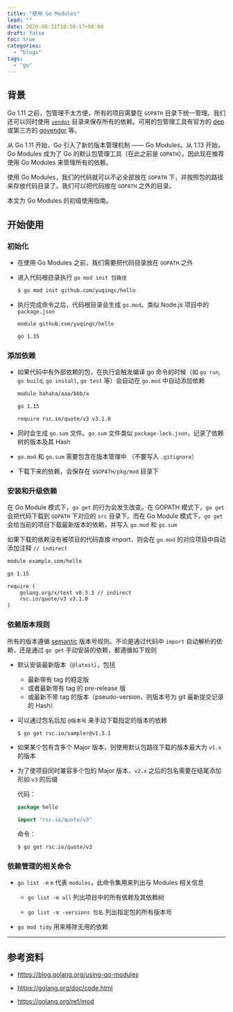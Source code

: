 ```yaml
---
title: "使用 Go Modules"
lead: ""
date: 2020-08-31T10:50:17+08:00
draft: false
toc: true
categories:
  - "blogs"
tags:
  - "go"
---
```


## 背景

Go 1.11 之前，包管理不太方便，所有的项目需要在 `GOPATH` 目录下统一管理。我们还可以同时使用 [`vendor`](https://golang.org/cmd/go/#hdr-Vendor_Directories) 目录来保存所有的依赖。可用的包管理工具有官方的 [dep](https://github.com/golang/dep) 或第三方的 [govendor](https://github.com/kardianos/govendor) 等。

从 Go 1.11 开始，Go 引入了新的版本管理机制 —— Go Modules。从 1.13 开始，Go Modules 成为了 Go 的默认包管理工具（在此之前是 `GOPATH`）。因此现在推荐使用 Go Modules 来管理所有的依赖。

使用 Go Modules，我们的代码就可以不必全部放在 `GOPATH` 下，并按照包的路径来存放代码目录了。我们可以把代码放在 `GOPATH` 之外的目录。

本文为 Go Modules 的初级使用指南。

## 开始使用

### 初始化

- 在使用 Go Modules 之前，我们需要把代码目录放在 `GOPATH` 之外

- 进入代码根目录执行 `go mod init 包路径`

  ```txt
  $ go mod init github.com/yuqingc/hello
  ```

- 执行完成命令之后，代码根目录会生成 `go.mod`。类似 Node.js 项目中的 `package.json`

  ```txt
  module github.com/yuqingc/hello

  go 1.15
  ```

### 添加依赖

- 如果代码中有外部依赖的包，在执行会触发编译 go 命令的时候（如 `go run`, `go build`, `go install`, `go test` 等）会自动在 `go.mod` 中自动添加依赖

  ```txt {hl_lines=["5"]}
  module hahaha/aaa/bbb/a

  go 1.15

  require rsc.io/quote/v3 v3.1.0
  ```

- 同时会生成 `go.sum` 文件。`go.sum` 文件类似 `package-lock.json`，记录了依赖树的版本及其 Hash

- `go.mod` 和 `go.sum` 需要包含在版本管理中 （不要写入 `.gitignore`）

- 下载下来的依赖，会保存在 `$GOPATH/pkg/mod` 目录下

### 安装和升级依赖

在 Go Module 模式下，`go get` 的行为会发生改变。在 GOPATH 模式下，`go get` 会把代码下载到 `GOPATH` 下对应的 `src` 目录下。而在 Go Module 模式下，`go get` 会给当前的项目下载最新版本的依赖，并写入 `go.mod` 和 `go.sum`

如果下载的依赖没有被项目的代码直接 import，则会在 `go.mod` 的对应项目中自动添加注释 `// indirect`

```txt {hl_lines=["6"]}
module example.com/hello

go 1.15

require (
	golang.org/x/text v0.3.3 // indirect
	rsc.io/quote/v3 v3.1.0
)
```

### 依赖版本规则

所有的版本遵循 [semantic](https://semver.org/) 版本号规则。不论是通过代码中 `import` 自动解析的依赖，还是通过 `go get` 手动安装的依赖，都遵循如下规则

- 默认安装最新版本（`@latest`），包括

  - 最新带有 tag 的稳定版
  - 或者最新带有 tag 的 pre-release 版
  - 或最新不带 tag 的版本（pseudo-version，则版本号为 git 最新提交记录的 Hash）

- 可以通过包名后加 `@版本号` 来手动下载指定的版本的依赖

  ```txt
  $ go get rsc.io/sampler@v1.3.1
  ```

- 如果某个包有含多个 Major 版本，则使用默认包路径下载的版本最大为 `v1.x` 的版本

- 为了使项目同时兼容多个包的 Major 版本，`v2.x` 之后的包名需要在结尾添加形如 `v3` 的后缀

  代码：

  ```go {hl_lines=["3"]}
  package hello

  import "rsc.io/quote/v3"
  ```

  命令：

  ```txt
  $ go get rsc.io/quote/v3
  ```

### 依赖管理的相关命令

- `go list -m` `m` 代表 `modules`，此命令集用来列出与 Modules 相关信息

  - `go list -m all` 列出项目中的所有依赖及其依赖树

  - `go list -m -versions 包名` 列出指定包的所有版本号

- `go mod tidy` 用来移除无用的依赖

---

## 参考资料

- https://blog.golang.org/using-go-modules

- https://golang.org/doc/code.html

- https://golang.org/ref/mod

